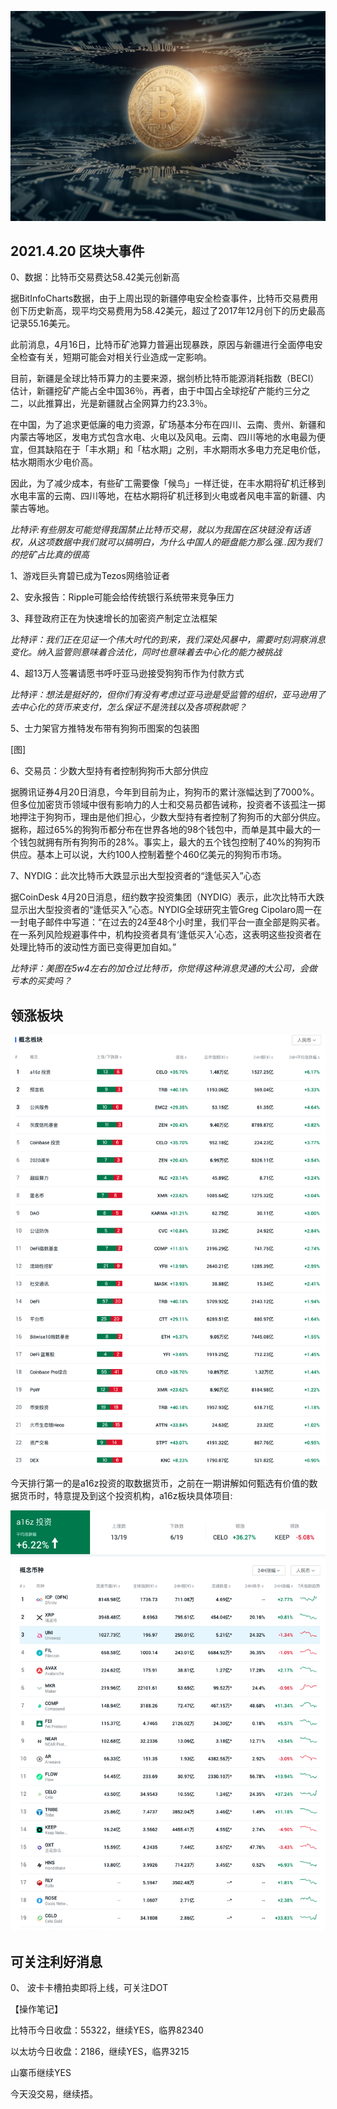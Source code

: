 ![](/assets/BitDaily_2021-4-20.png)
## 2021.4.20 区块大事件

0、数据：比特币交易费达58.42美元创新高

据BitInfoCharts数据，由于上周出现的新疆停电安全检查事件，比特币交易费用创下历史新高，现平均交易费用为58.42美元，超过了2017年12月创下的历史最高记录55.16美元。

此前消息，4月16日，比特币矿池算力普遍出现暴跌，原因与新疆进行全面停电安全检查有关，短期可能会对相关行业造成一定影响。

目前，新疆是全球比特币算力的主要来源，据剑桥比特币能源消耗指数（BECI）估计，新疆挖矿产能占全中国36％，再者，由于中国占全球挖矿产能约三分之二，以此推算出，光是新疆就占全网算力约23.3％。

在中国，为了追求更低廉的电力资源，矿场基本分布在四川、云南、贵州、新疆和内蒙古等地区，发电方式包含水电、火电以及风电。云南、四川等地的水电最为便宜，但其缺陷在于「丰水期」和「枯水期」之别，丰水期雨水多电力充足电价低，枯水期雨水少电价高。

因此，为了减少成本，有些矿工需要像「候鸟」一样迁徙，在丰水期将矿机迁移到水电丰富的云南、四川等地，在枯水期将矿机迁移到火电或者风电丰富的新疆、内蒙古等地。

*比特评:有些朋友可能觉得我国禁止比特币交易，就以为我国在区块链没有话语权，从这项数据中我们就可以搞明白，为什么中国人的砸盘能力那么强..因为我们的挖矿占比真的很高*

1、游戏巨头育碧已成为Tezos网络验证者

2、安永报告：Ripple可能会给传统银行系统带来竞争压力

3、拜登政府正在为快速增长的加密资产制定立法框架

*比特评：我们正在见证一个伟大时代的到来，我们深处风暴中，需要时刻洞察消息变化。纳入监管则意味着合法化，同时也意味着去中心化的能力被挑战*

4、超13万人签署请愿书呼吁亚马逊接受狗狗币作为付款方式

*比特评：想法是挺好的，但你们有没有考虑过亚马逊是受监管的组织，亚马逊用了去中心化的货币来支付，怎么保证不是洗钱以及各项税款呢？*

5、士力架官方推特发布带有狗狗币图案的包装图

[图]

6、交易员：少数大型持有者控制狗狗币大部分供应

据腾讯证券4月20日消息，今年到目前为止，狗狗币的累计涨幅达到了7000%。但多位加密货币领域中很有影响力的人士和交易员都告诫称，投资者不该孤注一掷地押注于狗狗币，理由是他们担心，少数大型持有者控制了狗狗币的大部分供应。据称，超过65%的狗狗币都分布在世界各地的98个钱包中，而单是其中最大的一个钱包就拥有所有狗狗币的28%。事实上，最大的五个钱包控制了40%的狗狗币供应。基本上可以说，大约100人控制着整个460亿美元的狗狗币市场。

7、NYDIG：此次比特币大跌显示出大型投资者的“逢低买入”心态

据CoinDesk 4月20日消息，纽约数字投资集团（NYDIG）表示，此次比特币大跌显示出大型投资者的“逢低买入”心态。NYDIG全球研究主管Greg Cipolaro周一在一封电子邮件中写道：“在过去的24至48个小时里，我们平台一直全部是购买者。在一系列风险规避事件中，机构投资者具有‘逢低买入’心态，这表明这些投资者在处理比特币的波动性方面已变得更加自如。”

*比特评：美图在5w4左右的加仓过比特币，你觉得这种消息灵通的大公司，会做亏本的买卖吗？*


## 领涨板块

![](/assets/2021-4.20_plate.png)

今天排行第一的是a16z投资的取数据货币，之前在一期讲解如何甄选有价值的数据货币时，特意提及到这个投资机构，a16z板块具体项目:

![](/assets/2021-4.20_a16z.png)

## 可关注利好消息

0、 波卡卡槽拍卖即将上线，可关注DOT


【操作笔记】

比特币今日收盘：55322，继续YES，临界82340

以太坊今日收盘：2186，继续YES，临界3215

山寨币继续YES

今天没交易，继续捂。
